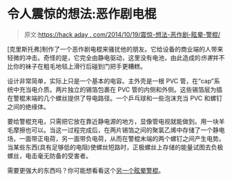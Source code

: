 # 令人震惊的想法:恶作剧电棍

> 原文:[https://hack aday . com/2014/10/19/震惊-想法-恶作剧-眩晕-警棍/](https://hackaday.com/2014/10/19/shocking-idea-prank-stun-baton/)

[克里斯托弗]制作了一个恶作剧电棍来骚扰他的朋友。它给设备的商业端的人带来轻微的冲击。奇怪的是，它完全由静电驱动，这里没有电池，由此造成的*伤害*并不比你的袜子在粗毛地毯上滑行后碰到门把手更糟糕。

设计非常简单，实际上只是一个基本的电容。主外壳是一根 PVC 管，在“cap”系统中充当电介质。两片独立的锡箔包裹在 PVC 管的内侧和外侧。这些锡箔层为插在警棍末端的几个螺丝提供了导电路径。一个乒乓球和一些泡沫充当 PVC 和螺钉之间的绝缘体。

要给警棍充电，只需把它放在靠近静电源的地方，显像管电视就能做到。用一块羊毛摩擦也可以。当这一过程完成后，在两片锡箔之间的聚氯乙烯中存储了一个静电场，一面带正电荷，另一面带负电荷，从而在警棍末端的两个螺钉之间产生电势。当某些东西(具有足够低的电阻)使螺丝短路时，正极螺丝上存储的能量试图去负极螺丝，电击毫无防备的受害者。

需要更强大的东西吗？你可能想看看这个[另一个眩晕警棍](http://hackaday.com/?s=stun+baton)。
